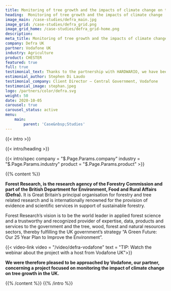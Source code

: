 ```yaml
---
title: Monitoring of tree growth and the impacts of climate change on the UK’s forests
heading:  Monitoring of tree growth and the impacts of climate change
image_main: /case-studies/defra_main.jpg
image_grid: /case-studies/defra_grid.png
image_grid_home: /case-studies/defra_grid-home.png
description:
meta_title: Monitoring of tree growth and the impacts of climate change on the UK’s forests | HARDWARIO case study
company: Defra UK
partner: Vodafone UK
industry: Agriculture
product: CHESTER
featured: true
full: true
testimonial_text: Thanks to the partnership with HARDWARIO, we have been able to deploy some high quality IoT devices that have played a key role in this successful project. We have benefitted from their expertise in low-power electronics and NB-IoT technology and personal technical support. I look forward to further collaborations with Hardwario in the future.
estimonial_author: Stephen Di Laudo
testimonial_company: Client Director – Central Government, Vodafone
testimonial_image: stephan.jpeg
logo: /partners/color/defra.svg
weight: 50
date: 2020-10-05
carousel: true
carousel_status: active
menu:
    main:
        parent: 'Case&nbsp;Studies'
---
```


{{< intro >}}

{{< intro/heading >}}

{{< intro/spec company = "$.Page.Params.company" industry = "$.Page.Params.industry" product = "$.Page.Params.product" >}}

{{% content %}}

**Forest Research, is the research agency of the Forestry Commission and part of the British Department for Environment, Food and Rural Affairs (Defra).** It is Great Britain’s principal organisation for forestry and tree related research and is internationally renowned for the provision of evidence and scientific services in support of sustainable forestry.

Forest Research’s vision is to be the world leader in applied forest science and a trustworthy and recognized provider of expertise, data, products and services to the government and the tree, wood, forest and natural resources sectors, thereby fulfilling the UK government’s strategy “A Green Future: Our 25 Year Plan to Improve the Environment”.

{{< video-link video = "/video/defra-vodafone" text = "TIP: Watch the webinar about the project with a host from Vodafone UK">}}
  
**We were therefore pleased to be approached by Vodafone, our partner, concerning a project focused on monitoring the impact of climate change on tree growth in the UK.**

{{% /content %}}
{{% /intro %}}